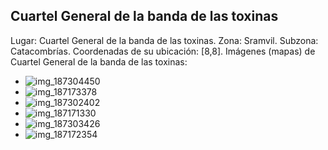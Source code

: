 ## Cuartel General de la banda de las toxinas
Lugar: Cuartel General de la banda de las toxinas.
Zona: Sramvil.
Subzona: Catacombrías.
Coordenadas de su ubicación: [8,8].
Imágenes (mapas) de Cuartel General de la banda de las toxinas:
- ![img_187304450](https://media.discordapp.net/attachments/1115311447145193482/1115342707376783382/187304450.jpg)
- ![img_187173378](https://media.discordapp.net/attachments/1115311447145193482/1115342700812701736/187173378.jpg)
- ![img_187302402](https://media.discordapp.net/attachments/1115311447145193482/1115342702335234069/187302402.jpg)
- ![img_187171330](https://media.discordapp.net/attachments/1115311447145193482/1115342697398542376/187171330.jpg)
- ![img_187303426](https://media.discordapp.net/attachments/1115311447145193482/1115342704063295498/187303426.jpg)
- ![img_187172354](https://media.discordapp.net/attachments/1115311447145193482/1115342698979799131/187172354.jpg)